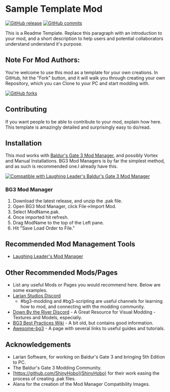 # Sample Template Mod
[![GitHub release](https://img.shields.io/github/v/tag/BG3-Community-Library-Team/Sample-Template?label=Latest%20Version)](https://GitHub.com/BG3-Community-Library-Team/Sample-Template/releases/) [![GitHub commits](https://img.shields.io/github/commits-since/BG3-Community-Library-Team/Sample-Template/1.0.0/main)](https://GitHub.com/BG3-Community-Library-Team/Sample-Template/commit/)

This is a Readme Template. Replace this paragraph with an introduction to your mod, and a short description to help users and potential collaborators understand understand it's purpose.

## Note For Mod Authors:
You're welcome to use this mod as a template for your own creations. In GitHub, hit the "Fork" button, and it will walk you through creating your own Repository, which you can Clone to your PC and start modding with.

[![GitHub forks](https://img.shields.io/github/forks/BG3-Community-Library-Team/Sample-Template)](https://GitHub.com/BG3-Community-Library-Team/Sample-Template/network/)

## Contributing
If you want people to be able to contribute to your mod, explain how here. 
This template is amazingly detailed and surprisingly easy to do/read.

## Installation
This mod works with [Baldur's Gate 3 Mod Manager](https://github.com/LaughingLeader/BG3ModManager), and possibly Vortex and Manual
Installations. BG3 Mod Managers is by far the simplest method, and as such is recommended one.I already have this.

[![Compatible with Laughing Leader's Baldur's Gate 3 Mod Manager](https://i.imgur.com/qtdx2Yq.png)](https://github.com/LaughingLeader/BG3ModManager)

### BG3 Mod Manager
1. Download the latest release, and unzip the .pak file.
2. Open BG3 Mod Manager, click File->Import Mod.
3. Select ModName.pak.
5. Once imported hit refresh.
6. Drag ModName to the top of the Left pane.
8. Hit "Save Load Order to File."

## Recommended Mod Management Tools
- [Laughing Leader's Mod Manager](https://github.com/LaughingLeader/BG3ModManager)

## Other Recommended Mods/Pages
- List any useful Mods or Pages you would recommend here. Below are some examples.
- [Larian Studios Discord](https://discord.com/invite/larianstudios)
  - #bg3-modding and #bg3-scripting are useful channels for learning how to mod, and connecting with the modding community.
- [Down By the River Discord](https://discord.gg/JnPcvGr) - A Great Resource for Visual Modding - Textures and Models, especially.
- [BG3 Best Practices Wiki](https://github.com/Baldurs-Gate-3-modders/Best-Practices-Wiki/wiki) - A bit old, but contains good information.
- [Awesome-bg3](https://github.com/bg3mods/awesome-bg3) - A page with several links to useful guides and tutorials.

## Acknowledgements
- Larian Software, for working on Baldur's Gate 3 and bringing 5th Edition to PC.
- The Baldur's Gate 3 Modding Community.
- [https://github.com/ShinyHobo](ShinyHobo) for their work easing the process of creating .pak files.
- Alana for the creation of the Mod Manager Compatibility Images.
